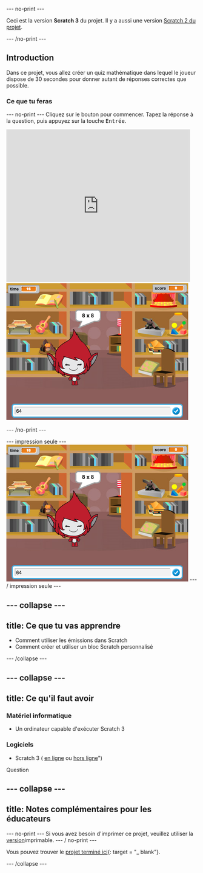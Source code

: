 \--- no-print \---

Ceci est la version **Scratch 3** du projet. Il y a aussi une version [Scratch 2 du projet](https://projects.raspberrypi.org/en/projects/brain-game-scratch2).

\--- /no-print \---

## Introduction

Dans ce projet, vous allez créer un quiz mathématique dans lequel le joueur dispose de 30 secondes pour donner autant de réponses correctes que possible.

### Ce que tu feras

\--- no-print \--- Cliquez sur le bouton pour commencer. Tapez la réponse à la question, puis appuyez sur la touche <kbd>Entrée</kbd>.

<div class="scratch-preview">
  <iframe allowtransparency="true" width="485" height="402" src="https://scratch.mit.edu/projects/embed/250234955/?autostart=false" frameborder="0" scrolling="no"></iframe>
  <img src="images/brain-final.png">
</div>

\--- /no-print \---

\--- impression seule \--- ![Brain Game](images/brain-final.png) \--- / impression seule \---

## \--- collapse \---

## title: Ce que tu vas apprendre

+ Comment utiliser les émissions dans Scratch
+ Comment créer et utiliser un bloc Scratch personnalisé

\--- /collapse \---

## \--- collapse \---

## title: Ce qu'il faut avoir

### Matériel informatique

+ Un ordinateur capable d'exécuter Scratch 3

### Logiciels

+ Scratch 3 ( [en ligne](http://rpf.io/scratchon) ou [hors ligne](http://rpf.io/scratchoff)")

Question

## \--- collapse \---

## title: Notes complémentaires pour les éducateurs

\--- no-print \--- Si vous avez besoin d'imprimer ce projet, veuillez utiliser la [version](https://projects.raspberrypi.org/en/projects/brain-game/print)imprimable. \--- / no-print \---

Vous pouvez trouver le [projet terminé ici](http://rpf.io/p/en/brain-game-get){: target = "_ blank"}.

\--- /collapse \---